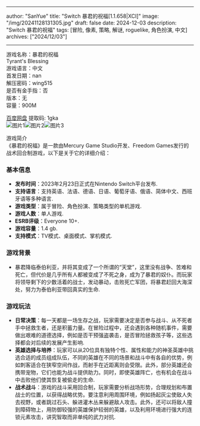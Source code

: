 
---
author: "SanYue"
title: "Switch 暴君的祝福[1.1.658|XCI]"
image: "/img/20241128131305.jpg"
draft: false
date: 2024-12-03
description: "Switch 暴君的祝福"
tags: [冒险, 像素, 策略, 解谜, roguelike, 角色扮演, 中文]
archives: ["2024/12/03"]

---

游戏名称：暴君的祝福   
Tyrant's Blessing    
游戏语言：中文  
首发日期：nan  
解压密码：wing515  
是否有金手指：否  
版本：无   
容量：900M

[百度网盘](https://pan.baidu.com/s/1RPzSJx6eQcIckZg2COU2SA) 提取码: 1gka  
![图片1](/img/b3ca78.jpg)![图片2](/img/ed15eb.jpg)![图片3](/img/ac5740.jpg)  

游戏简介  
《暴君的祝福》是一款由Mercury Game Studio开发、Freedom Games发行的战术回合制游戏，以下是关于它的详细介绍：

### 基本信息
- **发布时间**：2023年2月23日正式在Nintendo Switch平台发布.
- **支持语言**：支持英语、法语、德语、日语、葡萄牙语、俄语、简体中文、西班牙语等多种语言.
- **游戏类型**：属于冒险、角色扮演、策略类型的单机游戏.
- **游戏人数**：单人游戏.
- **ESRB评级**：Everyone 10+.
- **游戏容量**：1.4 gb.
- **支持模式**：TV模式、桌面模式、掌机模式.

### 游戏背景
- 暴君降临泰伯利亚，并将其变成了一个所谓的“天堂”，这里没有战争、苦难和死亡，但代价是几乎所有人都被变成了不死之身，成为了暴君的奴仆。而玩家将领导剩下的少数活着的战士，发动暴动，击败死亡军团，将暴君赶回大海深处，努力为泰伯利亚带回真实的生命.

### 游戏玩法
- **日常决策**：每一天都是一场生存之战，玩家需要决定是否参与战斗、从不死者手中拯救生者，还是积蓄力量。在冒险过程中，还会遇到各种随机事件，需要做出艰难的道德选择，例如是否干预强盗袭击，是否冒险拯救孩子等，这些选择都会对后续的发展产生影响.
- **英雄选择与培养**：玩家可以从20位具有独特个性、属性和能力的神圣英雄中挑选合适的成员组成队伍，不同的英雄在不同的场景和战斗中有各自的优势，例如刺客适合在狭窄空间作战，而射手在近距离则会受限。此外，部分英雄还会携带宠物，它们也能为战斗提供助力。同时，即使英雄阵亡，也有机会在战斗中击败他们使其恢复被偷走的生命.
- **战术战斗**：游戏的战斗采用回合制，玩家需要分析战场形势，合理规划和布置战士的位置，以获得战略优势。要注意利用周围环境，例如扬起灰尘使敌人失去视野，或者跳过石头、躲进灌木丛来躲避敌人攻击。此外，还可以将敌人撞到障碍物上，用防御较强的英雄保护较弱的英雄，以及利用环境进行强大的连锁元素攻击，讲究智取而非单纯的武力对抗.
 
